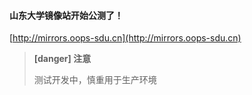 #### 山东大学镜像站开始公测了！

[http://mirrors.oops-sdu.cn](http://mirrors.oops-sdu.cn)

> **[danger] 注意**
>
> 测试开发中，慎重用于生产环境